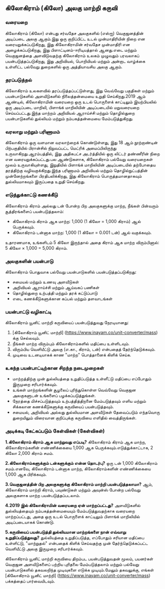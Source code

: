 ## கிலோகிராம் (கிலோ) அலகு மாற்றி கருவி

### வரையறை
கிலோகிராம் (கிலோ) என்பது சர்வதேச அலகுகளில் (எஸ்ஐ) வெகுஜனத்தின் அடிப்படை அலகு ஆகும்.இது ஒரு குறிப்பிட்ட உடல் முன்மாதிரியின் நிறை என வரையறுக்கப்படுகிறது, இது கிலோகிராமின் சர்வதேச முன்மாதிரி என அழைக்கப்படுகிறது, இது பிளாட்டினம்-ஈரிடியத்தால் ஆனது.எடை மற்றும் வெகுஜனத்தை அளவிடுவதற்கு கிலோகிராம் உலகம் முழுவதும் பரவலாகப் பயன்படுத்தப்படுகிறது, இது அறிவியல், பொறியியல் மற்றும் அன்றாட வாழ்க்கை உள்ளிட்ட பல்வேறு துறைகளில் ஒரு அத்தியாவசிய அலகு ஆகும்.

### தரப்படுத்தல்
கிலோகிராம் உலகளவில் தரப்படுத்தப்பட்டுள்ளது, இது வெவ்வேறு பகுதிகள் மற்றும் பயன்பாடுகளில் அளவீடுகளில் நிலைத்தன்மையை உறுதி செய்கிறது.2019 ஆம் ஆண்டில், கிலோகிராமின் வரையறை ஒரு உடல் பொருளைக் காட்டிலும் இயற்பியலில் ஒரு அடிப்படை மாறிலி, பிளாங்க் மாறிலியின் அடிப்படையில் மறுவரையறை செய்யப்பட்டது.இந்த மாற்றம் அறிவியல் ஆராய்ச்சி மற்றும் தொழில்துறை பயன்பாடுகளில் துல்லியம் மற்றும் நம்பகத்தன்மையை மேம்படுத்துகிறது.

### வரலாறு மற்றும் பரிணாமம்
கிலோகிராம் ஒரு வளமான வரலாற்றைக் கொண்டுள்ளது, இது 18 ஆம் நூற்றாண்டின் பிற்பகுதியில் பிரான்சில் நிறுவப்பட்ட மெட்ரிக் அமைப்பிலிருந்து உருவாகிறது.ஆரம்பத்தில், இது அதிகபட்ச அடர்த்தியில் ஒரு லிட்டர் தண்ணீரின் நிறை என வரையறுக்கப்பட்டது.பல ஆண்டுகளாக, கிலோகிராம் பல்வேறு வரையறைகள் மூலம் உருவாகியுள்ளது, இறுதியில் பிளாங்க் மாறிலியின் அடிப்படையில் தற்போதைய தரத்திற்கு வழிவகுக்கிறது.இந்த பரிணாமம் அறிவியல் மற்றும் தொழில்நுட்பத்தின் முன்னேற்றங்களை பிரதிபலிக்கிறது, இது கிலோகிராம் பொருத்தமானதாகவும் துல்லியமாகவும் இருப்பதை உறுதி செய்கிறது.

### எடுத்துக்காட்டு கணக்கீடு
கிலோகிராம் கிராம் அல்லது டன் போன்ற பிற அலகுகளுக்கு மாற்ற, நீங்கள் பின்வரும் சூத்திரங்களைப் பயன்படுத்தலாம்:
- கிலோகிராம் கிராம் ஆக மாற்ற: 1,000 (1 கிலோ = 1,000 கிராம்) ஆல் பெருக்கவும்.
- கிலோகிராம் டன்னாக மாற்ற: 1,000 (1 கிலோ = 0.001 டன்) ஆல் வகுக்கவும்.

உதாரணமாக, உங்களிடம் 5 கிலோ இருந்தால் அதை கிராம் ஆக மாற்ற விரும்பினால்:
5 கிலோ × 1,000 = 5,000 கிராம்.

### அலகுகளின் பயன்பாடு
கிலோகிராம் பொதுவாக பல்வேறு பயன்பாடுகளில் பயன்படுத்தப்படுகிறது:
- சமையல் மற்றும் உணவு அளவீடுகள்
- அறிவியல் ஆராய்ச்சி மற்றும் ஆய்வகப் பணிகள்
- தொழில்துறை உற்பத்தி மற்றும் தரக் கட்டுப்பாடு
- எடை கணக்கீடுகளுக்கான கப்பல் மற்றும் தளவாடங்கள்

### பயன்பாட்டு வழிகாட்டி
கிலோகிராம் யூனிட் மாற்றி கருவியைப் பயன்படுத்துவது நேரடியானது:
1. [கிலோகிராம் யூனிட் மாற்றி] (https://www.inayam.co/unit-converter/mass) க்கு செல்லவும்.
2. நீங்கள் மாற்ற விரும்பும் கிலோகிராம்களில் மதிப்பை உள்ளிடவும்.
3. விரும்பிய வெளியீட்டு அலகு (எ.கா., கிராம், டன்) என்பதைத் தேர்ந்தெடுக்கவும்.
4. முடிவை உடனடியாகக் காண "மாற்ற" பொத்தானைக் கிளிக் செய்க.

### உகந்த பயன்பாட்டிற்கான சிறந்த நடைமுறைகள்
- மாற்றத்திற்கு முன் துல்லியத்தை உறுதிப்படுத்த உள்ளீட்டு மதிப்பை எப்போதும் இருமுறை சரிபார்க்கவும்.
- உங்கள் மாற்றங்களின் சூழலைப் புரிந்துகொள்ள வெவ்வேறு வெகுஜன அலகுகளுடன் உங்களைப் பழக்கப்படுத்துங்கள்.
- நேரத்தை மிச்சப்படுத்தவும் உற்பத்தித்திறனை மேம்படுத்தவும் எளிய மற்றும் சிக்கலான கணக்கீடுகளுக்கு கருவியைப் பயன்படுத்தவும்.
- சமையல், அறிவியல் அல்லது துல்லியமான அளவீடுகள் தேவைப்படும் எந்தவொரு துறையிலும் விரைவான குறிப்புக்கு கருவியை எளிதில் வைத்திருங்கள்.

### அடிக்கடி கேட்கப்படும் கேள்விகள் (கேள்விகள்)

 **1.கிலோகிராம் கிராம் ஆக மாற்றுவது எப்படி?**
கிலோகிராம் கிராம் ஆக மாற்ற, கிலோகிராம்களின் எண்ணிக்கையை 1,000 ஆக பெருக்கவும்.எடுத்துக்காட்டாக, 2 கிலோ 2,000 கிராம் சமம்.

 **2.கிலோகிராம்களுக்கும் டன்களுக்கும் என்ன தொடர்பு?**
ஒரு டன் 1,000 கிலோகிராம் சமம்.எனவே, கிலோகிராம் டன்னாக மாற்ற, கிலோகிராம்களின் எண்ணிக்கையை 1,000 ஆக பிரிக்கவும்.

 **3.வெகுஜனத்தின் பிற அலகுகளுக்கு கிலோகிராம் மாற்றி பயன்படுத்தலாமா?**
ஆம், கிலோகிராம் மாற்றி கிராம், பவுண்டுகள் மற்றும் அவுன்ஸ் போன்ற பல்வேறு அலகுகளாக மாற்ற பயன்படுத்தப்படலாம்.

 **4.2019 இல் கிலோகிராமின் வரையறை ஏன் மாற்றப்பட்டது?**
அளவீடுகளில் துல்லியத்தையும் நம்பகத்தன்மையையும் மேம்படுத்துவதற்காக வரையறை மாற்றப்பட்டது, அதை ஒரு உடல் பொருளைக் காட்டிலும் பிளாங்க் மாறிலியில் அடிப்படையாகக் கொண்டு.

 **5.கருவியைப் பயன்படுத்தி துல்லியமான மாற்றங்களை நான் எவ்வாறு உறுதிப்படுத்துவது?**
துல்லியத்தை உறுதிப்படுத்த, எப்போதும் சரியான மதிப்பை உள்ளிட்டு, "மாற்றுதல்" என்பதைக் கிளிக் செய்வதற்கு முன் தேர்ந்தெடுக்கப்பட்ட வெளியீட்டு அலகு இருமுறை சரிபார்க்கவும்.

கிலோகிராம் யூனிட் மாற்றி கருவியை திறம்பட பயன்படுத்துவதன் மூலம், பயனர்கள் வெகுஜன அளவீடுகளைப் பற்றிய புரிதலை மேம்படுத்தலாம் மற்றும் பல்வேறு பயன்பாடுகளில் தகவலறிந்த முடிவுகளை எடுக்க முடியும்.மேலும் தகவலுக்கு, எங்கள் [கிலோகிராம் யூனிட் மாற்றி] (https://www.inayam.co/unit-converter/mass) பக்கத்தைப் பார்வையிடவும்.